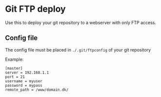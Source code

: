 Git FTP deploy
==
Use this to deploy your git repository to a webserver with only FTP access.

Config file
--
The config file must be placed in `./.git/ftpconfig` of your git repository

Example:

	[master]
	server = 192.168.1.1
	port = 21
	username = myuser
	password = mypass
	remote_path = /www/domain.dk/